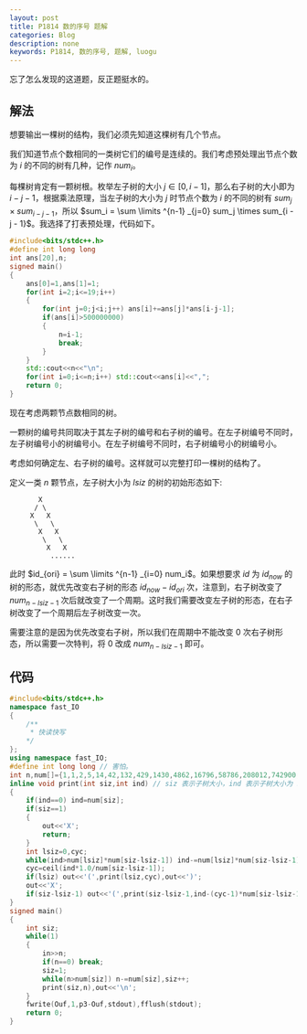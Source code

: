 ```yaml
---
layout: post
title: P1814 数的序号 题解
categories: Blog
description: none
keywords: P1814, 数的序号, 题解, luogu
---
```


忘了怎么发现的这道题，反正题挺水的。

## 解法

想要输出一棵树的结构，我们必须先知道这棵树有几个节点。

我们知道节点个数相同的一类树它们的编号是连续的。我们考虑预处理出节点个数为 $i$ 的不同的树有几种，记作 $num_i$。

每棵树肯定有一颗树根。枚举左子树的大小 $j \in [0,i-1]$，那么右子树的大小即为 $i - j - 1$，根据乘法原理，当左子树的大小为 $j$ 时节点个数为 $i$ 的不同的树有 $sum_j \times sum_{i - j - 1}$，所以 $sum_i = \sum \limits ^{n-1} _{j=0} sum_j \times sum_{i - j - 1}$。我选择了打表预处理，代码如下。

```cpp
#include<bits/stdc++.h>
#define int long long
int ans[20],n;
signed main()
{
	ans[0]=1,ans[1]=1;
	for(int i=2;i<=19;i++)
	{
		for(int j=0;j<i;j++) ans[i]+=ans[j]*ans[i-j-1];
		if(ans[i]>500000000)
		{
			n=i-1;
			break;
		}
	}
	std::cout<<n<<"\n";
	for(int i=0;i<=n;i++) std::cout<<ans[i]<<",";
	return 0;
}
```

现在考虑两颗节点数相同的树。

一颗树的编号共同取决于其左子树的编号和右子树的编号。在左子树编号不同时，左子树编号小的树编号小。在左子树编号不同时，右子树编号小的树编号小。

考虑如何确定左、右子树的编号。这样就可以完整打印一棵树的结构了。

定义一类 $n$ 颗节点，左子树大小为 $lsiz$ 的树的初始形态如下:

```
       X
      / \
     X   X
      \   \
       X   X
        \   \
         X   X
          ......
```

此时 $id_{ori} = \sum \limits ^{n-1} _{i=0} num_i$。如果想要求 $id$ 为 $id_{now}$ 的树的形态，就优先改变右子树的形态 $id_{now} - id_{ori}$ 次，注意到，右子树改变了 $num_{n-lsiz-1}$ 次后就改变了一个周期。这时我们需要改变左子树的形态，在右子树改变了一个周期后左子树改变一次。

需要注意的是因为优先改变右子树，所以我们在周期中不能改变 $0$ 次右子树形态，所以需要一次特判，将 $0$ 改成 $num_{n-lsiz-1}$ 即可。

## 代码

```cpp
#include<bits/stdc++.h>
namespace fast_IO
{
	/**
	 * 快读快写
	*/
};
using namespace fast_IO;
#define int long long // 害怕。
int n,num[]={1,1,2,5,14,42,132,429,1430,4862,16796,58786,208012,742900,2674440,9694845,35357670,129644790,477638700};
inline void print(int siz,int ind) // siz 表示子树大小，ind 表示子树大小为 siz 中需要打印的树的排序，第几大。
{
	if(ind==0) ind=num[siz];
	if(siz==1)
	{
		out<<'X';
		return;
	}
	int lsiz=0,cyc;
	while(ind>num[lsiz]*num[siz-lsiz-1]) ind-=num[lsiz]*num[siz-lsiz-1],lsiz++; // 确定左子树大小
	cyc=ceil(ind*1.0/num[siz-lsiz-1]);
	if(lsiz) out<<'(',print(lsiz,cyc),out<<')';
	out<<'X';
	if(siz-lsiz-1) out<<'(',print(siz-lsiz-1,ind-(cyc-1)*num[siz-lsiz-1]),out<<')';
}
signed main()
{
	int siz;
	while(1)
	{
		in>>n;
		if(n==0) break;
		siz=1;
		while(n>num[siz]) n-=num[siz],siz++;
		print(siz,n),out<<'\n';
	}
	fwrite(Ouf,1,p3-Ouf,stdout),fflush(stdout);
	return 0;
}
```
